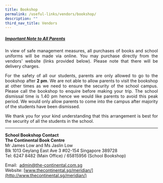 ```yaml
---
title: Bookshop
permalink: /useful-links/vendors/bookshop/
description: ""
third_nav_title: Vendors
---
```

<h5><u>Important Note to All Parents</u></h5>

<p align="justify">In view of safe management measures, all purchases of books and school uniforms will be made via online. You may purchase directly from the vendors' website (links provided below). Please note that there will be delivery charges.</p>

<p align="justify">For the safety of all our students, parents are only allowed to go to the bookshop&nbsp;after <b>2 pm</b>. We are not able to allow parents to visit the bookshop at other times as we need to ensure the security of the school campus. Please call the bookshop to enquire before making your trip. The school dismissal time is 1.40 pm hence we would like parents to avoid this peak period. We would only allow parents to come into the campus after majority of the students have been dismissed.</p>

<p align="justify">We thank you for your kind understanding that this arrangement is best for the security of all the students in the school.</p>

<hr>

**School Bookshop Contact**<br>
**The Continental Book Centre**<br>
Mr James Low and Ms Jaslin Low<br>
Blk 1013 Geylang East Ave 3 #02-154 Singapore 389728<br>
Tel: 6247 8482 (Main Office) / 65815956 (School Bookshop)<br>

Email:&nbsp;&nbsp;[admin@the-continental.com.sg](mailto:admin@the-continental.com.sg)  
Website:&nbsp;[www.thecontinental.sg/meridian/](http://www.thecontinental.sg/meridian/)